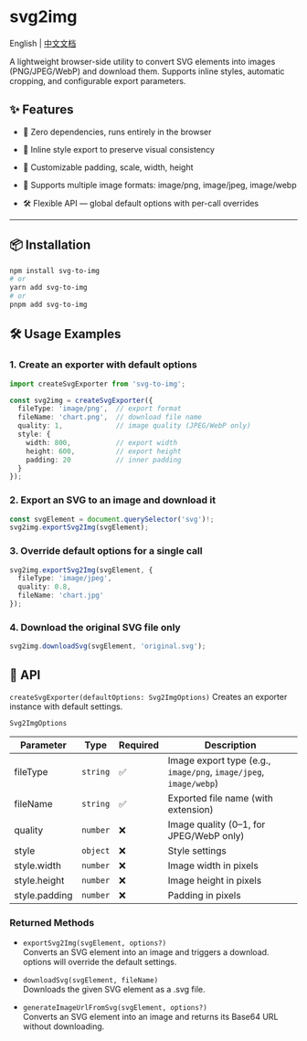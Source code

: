 # svg2img

English | [中文文档](./README.zh-CN.md)

A lightweight browser-side utility to convert SVG elements into images (PNG/JPEG/WebP) and download them.
Supports inline styles, automatic cropping, and configurable export parameters.

## ✨ Features
- 🚀 Zero dependencies, runs entirely in the browser

- 🎨 Inline style export to preserve visual consistency

- 📏 Customizable padding, scale, width, height

- 📂 Supports multiple image formats: image/png, image/jpeg, image/webp

- 🛠 Flexible API — global default options with per-call overrides

---

## 📦 Installation

```bash
npm install svg-to-img
# or
yarn add svg-to-img
# or
pnpm add svg-to-img
```

## 🛠 Usage Examples
### 1. Create an exporter with default options

```typescript
import createSvgExporter from 'svg-to-img';

const svg2img = createSvgExporter({
  fileType: 'image/png',  // export format
  fileName: 'chart.png',  // download file name
  quality: 1,             // image quality (JPEG/WebP only)
  style: {
    width: 800,           // export width
    height: 600,          // export height
    padding: 20           // inner padding
  }
});
```

### 2. Export an SVG to an image and download it

```typescript
const svgElement = document.querySelector('svg')!;
svg2img.exportSvg2Img(svgElement);
```

### 3. Override default options for a single call

```typescript
svg2img.exportSvg2Img(svgElement, {
  fileType: 'image/jpeg',
  quality: 0.8,
  fileName: 'chart.jpg'
});
```

### 4. Download the original SVG file only

```typescript
svg2img.downloadSvg(svgElement, 'original.svg');
```

## 📄 API
`createSvgExporter(defaultOptions: Svg2ImgOptions)`
Creates an exporter instance with default settings.

`Svg2ImgOptions`

| Parameter     | Type     | Required | Description                                                       |
| ------------- | -------- | -------- | ----------------------------------------------------------------- |
| fileType      | `string` | ✅        | Image export type (e.g., `image/png`, `image/jpeg`, `image/webp`) |
| fileName      | `string` | ✅        | Exported file name (with extension)                               |
| quality       | `number` | ❌        | Image quality (0–1, for JPEG/WebP only)                           |
| style         | `object` | ❌        | Style settings                                                    |
| style.width   | `number` | ❌        | Image width in pixels                                             |
| style.height  | `number` | ❌        | Image height in pixels                                            |
| style.padding | `number` | ❌        | Padding in pixels                                                 |


### Returned Methods

- `exportSvg2Img(svgElement, options?)`  
  Converts an SVG element into an image and triggers a download.
  options will override the default settings.

- `downloadSvg(svgElement, fileName)`  
  Downloads the given SVG element as a .svg file.

- `generateImageUrlFromSvg(svgElement, options?)`  
  Converts an SVG element into an image and returns its Base64 URL without downloading.